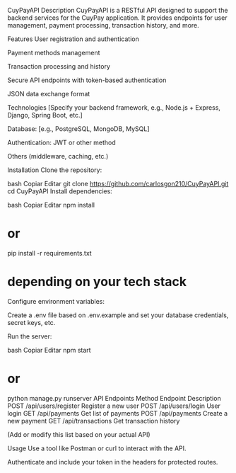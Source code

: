 CuyPayAPI
Description
CuyPayAPI is a RESTful API designed to support the backend services for the CuyPay application. It provides endpoints for user management, payment processing, transaction history, and more.

Features
User registration and authentication

Payment methods management

Transaction processing and history

Secure API endpoints with token-based authentication

JSON data exchange format

Technologies
[Specify your backend framework, e.g., Node.js + Express, Django, Spring Boot, etc.]

Database: [e.g., PostgreSQL, MongoDB, MySQL]

Authentication: JWT or other method

Others (middleware, caching, etc.)

Installation
Clone the repository:

bash
Copiar
Editar
git clone https://github.com/carlosgon210/CuyPayAPI.git
cd CuyPayAPI
Install dependencies:

bash
Copiar
Editar
npm install
# or
pip install -r requirements.txt
# depending on your tech stack
Configure environment variables:

Create a .env file based on .env.example and set your database credentials, secret keys, etc.

Run the server:

bash
Copiar
Editar
npm start
# or
python manage.py runserver
API Endpoints
Method	Endpoint	Description
POST	/api/users/register	Register a new user
POST	/api/users/login	User login
GET	/api/payments	Get list of payments
POST	/api/payments	Create a new payment
GET	/api/transactions	Get transaction history

(Add or modify this list based on your actual API)

Usage
Use a tool like Postman or curl to interact with the API.

Authenticate and include your token in the headers for protected routes.
